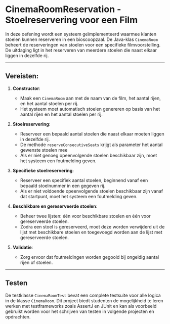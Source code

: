 # CinemaRoomReservation - Stoelreservering voor een Film

In deze oefening wordt een systeem geïmplementeerd waarmee klanten stoelen kunnen reserveren in een bioscoopzaal. De Java-klas `CinemaRoom` beheert de reserveringen van stoelen voor een specifieke filmvoorstelling. De uitdaging ligt in het reserveren van meerdere stoelen die naast elkaar liggen in dezelfde rij.

---

## Vereisten:

1. **Constructor**:
    - Maak een `CinemaRoom` aan met de naam van de film, het aantal rijen, en het aantal stoelen per rij.
    - Het systeem moet automatisch stoelen genereren op basis van het aantal rijen en het aantal stoelen per rij.

2. **Stoelreservering**:
    - Reserveer een bepaald aantal stoelen die naast elkaar moeten liggen in dezelfde rij.
    - De methode `reserveConsecutiveSeats` krijgt als parameter het aantal gewenste stoelen mee
    - Als er niet genoeg opeenvolgende stoelen beschikbaar zijn, moet het systeem een foutmelding geven.

3. **Specifieke stoelreservering**:
    - Reserveer een specifiek aantal stoelen, beginnend vanaf een bepaald stoelnummer in een gegeven rij.
    - Als er niet voldoende opeenvolgende stoelen beschikbaar zijn vanaf dat startpunt, moet het systeem een foutmelding geven.

4. **Beschikbare en gereserveerde stoelen**:
    - Beheer twee lijsten: één voor beschikbare stoelen en één voor gereserveerde stoelen.
    - Zodra een stoel is gereserveerd, moet deze worden verwijderd uit de lijst met beschikbare stoelen en toegevoegd worden aan de lijst met gereserveerde stoelen.

5. **Validatie**:
   - Zorg ervoor dat foutmeldingen worden gegooid bij ongeldig aantal rijen of stoelen.
    
---

## Testen

De testklasse `CinemaRoomTest` bevat een complete testsuite voor alle logica in de klasse `CinemaRoom`. Dit project biedt studenten de mogelijkheid te leren werken met testframeworks zoals AssertJ en JUnit en kan als voorbeeld gebruikt worden voor het schrijven van testen in volgende projecten en opdrachten.


